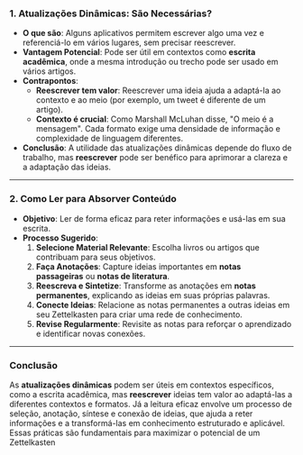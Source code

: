 

### **1. Atualizações Dinâmicas: São Necessárias?**

- **O que são**: Alguns aplicativos permitem escrever algo uma vez e referenciá-lo em vários lugares, sem precisar reescrever.
- **Vantagem Potencial**: Pode ser útil em contextos como **escrita acadêmica**, onde a mesma introdução ou trecho pode ser usado em vários artigos.
- **Contrapontos**:
    - **Reescrever tem valor**: Reescrever uma ideia ajuda a adaptá-la ao contexto e ao meio (por exemplo, um tweet é diferente de um artigo).
    - **Contexto é crucial**: Como Marshall McLuhan disse, "O meio é a mensagem". Cada formato exige uma densidade de informação e complexidade de linguagem diferentes.
- **Conclusão**: A utilidade das atualizações dinâmicas depende do fluxo de trabalho, mas **reescrever** pode ser benéfico para aprimorar a clareza e a adaptação das ideias.

---

### **2. Como Ler para Absorver Conteúdo**

- **Objetivo**: Ler de forma eficaz para reter informações e usá-las em sua escrita.
- **Processo Sugerido**:
    1. **Selecione Material Relevante**: Escolha livros ou artigos que contribuam para seus objetivos.
    2. **Faça Anotações**: Capture ideias importantes em **notas passageiras** ou **notas de literatura**.
    3. **Reescreva e Sintetize**: Transforme as anotações em **notas permanentes**, explicando as ideias em suas próprias palavras.
    4. **Conecte Ideias**: Relacione as notas permanentes a outras ideias em seu Zettelkasten para criar uma rede de conhecimento.
    5. **Revise Regularmente**: Revisite as notas para reforçar o aprendizado e identificar novas conexões.

---

### **Conclusão**

As **atualizações dinâmicas** podem ser úteis em contextos específicos, como a escrita acadêmica, mas **reescrever** ideias tem valor ao adaptá-las a diferentes contextos e formatos. Já a leitura eficaz envolve um processo de seleção, anotação, síntese e conexão de ideias, que ajuda a reter informações e a transformá-las em conhecimento estruturado e aplicável. Essas práticas são fundamentais para maximizar o potencial de um Zettelkasten